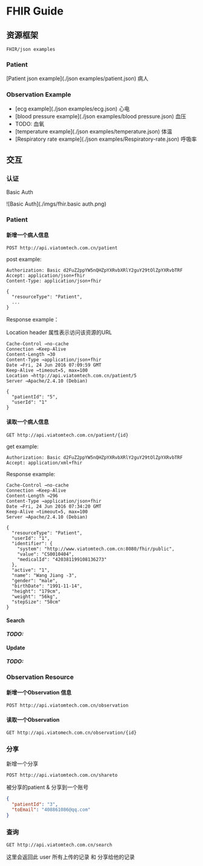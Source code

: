 # FHIR Guide

## 资源框架

```
FHIR/json examples
```

### Patient

[Patient json example](./json examples/patient.json) 病人

### Observation Example

- [ecg example](./json examples/ecg.json) 心电
- [blood pressure example](./json examples/blood pressure.json) 血压
- TODO: 血氧
- [temperature example](./json examples/temperature.json) 体温
- [Respiratory rate example](./json examples/Respiratory-rate.json) 呼吸率

## 交互

### 认证

Basic Auth

![Basic Auth](./imgs/fhir.basic auth.png)

### Patient

#### 新增一个病人信息

```http
POST http://api.viatomtech.com.cn/patient
```

post example:

```http
Authorization: Basic d2FuZ2ppYW5nQHZpYXRvbXRlY2guY29tOlZpYXRvbTRF
Accept: application/json+fhir
Content-Type: application/json+fhir

{
  "resourceType": "Patient",
  ...
}
```

Response example：

Location header 属性表示访问该资源的URL

```http
Cache-Control →no-cache
Connection →Keep-Alive
Content-Length →30
Content-Type →application/json+fhir
Date →Fri, 24 Jun 2016 07:09:59 GMT
Keep-Alive →timeout=5, max=100
Location →http://api.viatomtech.com.cn/patient/5
Server →Apache/2.4.10 (Debian)

{
  "patientId": "5",
  "userId": "1"
}
```

#### 读取一个病人信息

```http
GET http://api.viatomtech.com.cn/patient/{id}
```

get example:

```http
Authorization: Basic d2FuZ2ppYW5nQHZpYXRvbXRlY2guY29tOlZpYXRvbTRF
Accept: application/xml+fhir
```

Response example:

```http
Cache-Control →no-cache
Connection →Keep-Alive
Content-Length →296
Content-Type →application/json+fhir
Date →Fri, 24 Jun 2016 07:34:20 GMT
Keep-Alive →timeout=5, max=100
Server →Apache/2.4.10 (Debian)

{
  "resourceType": "Patient",
  "userId": "1",
  "identifier": {
    "system": "http://www.viatomtech.com.cn:8080/fhir/public",
    "value": "CS0010404",
    "medicalId": "420381199108136273"
  },
  "active": "1",
  "name": "Wang Jiang -3",
  "gender": "male",
  "birthDate": "1991-11-14",
  "height": "179cm",
  "weight": "56kg",
  "stepSize": "50cm"
}
```

#### Search

***TODO:***

#### Update

***TODO:***

### Observation Resource

#### 新增一个Observation 信息

```http
POST http://api.viatomtech.com.cn/observation
```

#### 读取一个Observation

```http
GET http://api.viatomech.com.cn/observation/{id}
```

### 分享

新增一个分享

```http
POST http://api.viatomtech.com.cn/shareto
```

被分享的patient & 分享到一个账号

```json
{
  "patientId": "3",
  "toEmail": "408861086@qq.com"
}
```

### 查询

```http
GET http://api.viatomtech.com.cn/search
```

这里会返回此 user 所有上传的记录 和 分享给他的记录
